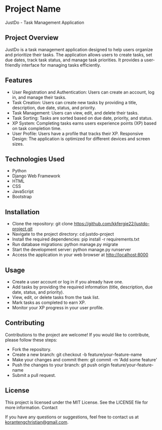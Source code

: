 # Project Name

JustDo - Task Management Application

## Project Overview

JustDo is a task management application designed to help users organize and prioritize their tasks. The application allows users to create tasks, set due dates, track task status, and manage task priorities. It provides a user-friendly interface for managing tasks efficiently.

## Features

* User Registration and Authentication: Users can create an account, log in, and manage their tasks.
* Task Creation: Users can create new tasks by providing a title, description, due date, status, and priority.
* Task Management: Users can view, edit, and delete their tasks.
* Task Sorting: Tasks are sorted based on due date, priority, and status.
* XP System: Completing tasks earns users experience points (XP) based on task completion time.
* User Profile: Users have a profile that tracks their XP.
    Responsive Design: The application is optimized for different devices and screen sizes.

## Technologies Used

* Python
* Django Web Framework
* HTML
* CSS
* JavaScript
* Bootstrap

## Installation

* Clone the repository: git clone <https://github.com/kkfergie22/justdo-project.git>
* Navigate to the project directory: cd justdo-project
* Install the required dependencies: pip install -r requirements.txt
* Run database migrations: python manage.py migrate
* Start the development server: python manage.py runserver
* Access the application in your web browser at <http://localhost:8000>

## Usage

* Create a user account or log in if you already have one.
* Add tasks by providing the required information (title, description, due date, status, and priority).
* View, edit, or delete tasks from the task list.
* Mark tasks as completed to earn XP.
* Monitor your XP progress in your user profile.

## Contributing

Contributions to the project are welcome! If you would like to contribute, please follow these steps:

* Fork the repository.
* Create a new branch: git checkout -b feature/your-feature-name
* Make your changes and commit them: git commit -m 'Add some feature'
* Push the changes to your branch: git push origin feature/your-feature-name
* Submit a pull request.

## License

This project is licensed under the MIT License. See the LICENSE file for more information.
Contact

If you have any questions or suggestions, feel free to contact us at <korantengchristian@gmail.com>.

